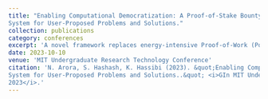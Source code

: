 ```yaml
---
title: "Enabling Computational Democratization: A Proof-of-Stake Bounty
System for User-Proposed Problems and Solutions."
collection: publications
category: conferences
excerpt: 'A novel framework replaces energy-intensive Proof-of-Work (PoW) mining with a modified Proof-of-Stake (PoS) consensus mechanism that rewards miners for solving user-proposed computational problems. This approach incentivizes PoW miners to transition by allowing them to leverage their existing hardware investments.'
date: 2023-10-10
venue: 'MIT Undergraduate Research Technology Conference'
citation: 'N. Arora, S. Hashash, K. Hassibi (2023). &quot;Enabling Computational Democratization: A Proof-of-Stake Bounty
System for User-Proposed Problems and Solutions..&quot; <i>GIn MIT Undergraduate Research Technology Conference,
2023</i>.'
---
```

